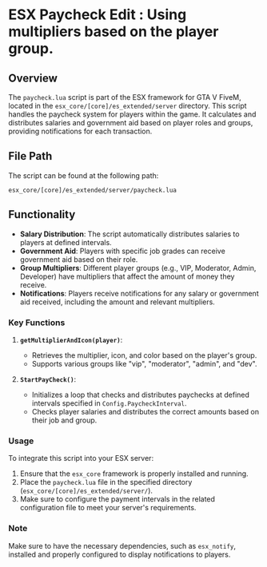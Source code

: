 # ESX Paycheck Edit : Using multipliers based on the player group.

## Overview
The `paycheck.lua` script is part of the ESX framework for GTA V FiveM, located in the `esx_core/[core]/es_extended/server` directory. This script handles the paycheck system for players within the game. It calculates and distributes salaries and government aid based on player roles and groups, providing notifications for each transaction.

## File Path
The script can be found at the following path:

```
esx_core/[core]/es_extended/server/paycheck.lua
```

## Functionality
- **Salary Distribution**: The script automatically distributes salaries to players at defined intervals. 
- **Government Aid**: Players with specific job grades can receive government aid based on their role.
- **Group Multipliers**: Different player groups (e.g., VIP, Moderator, Admin, Developer) have multipliers that affect the amount of money they receive.
- **Notifications**: Players receive notifications for any salary or government aid received, including the amount and relevant multipliers.

### Key Functions
1. **`getMultiplierAndIcon(player)`**: 
   - Retrieves the multiplier, icon, and color based on the player's group.
   - Supports various groups like "vip", "moderator", "admin", and "dev".

2. **`StartPayCheck()`**: 
   - Initializes a loop that checks and distributes paychecks at defined intervals specified in `Config.PaycheckInterval`.
   - Checks player salaries and distributes the correct amounts based on their job and group.

### Usage
To integrate this script into your ESX server:
1. Ensure that the `esx_core` framework is properly installed and running.
2. Place the `paycheck.lua` file in the specified directory (`esx_core/[core]/es_extended/server/`).
3. Make sure to configure the payment intervals in the related configuration file to meet your server's requirements.

### Note
Make sure to have the necessary dependencies, such as `esx_notify`, installed and properly configured to display notifications to players.

